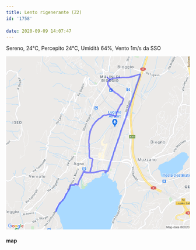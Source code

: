 ```yaml
---
title: Lento rigenerante (Z2)
id: '1758'

date: 2020-09-09 14:07:47
---
```


Sereno, 24°C, Percepito 24°C, Umidità 64%, Vento 1m/s da SSO

![image](/images/2021/08/20200909-activity-map.png)

#### map
